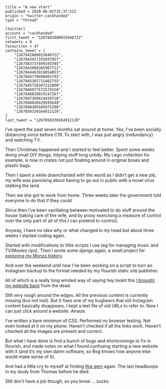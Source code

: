 ```
title = "A new start"
published = 2020-06-02T15:37:52Z
origin = "twitter-cackhanded"
type = "thread"

[twitter]
account = "cackhanded"
first_tweet = "1267842880015646722"
retweets = 0
favourites = 47
contains_tweet = [
    "1267842880015646722",
    "1267843417192697857",
    "1267843737499193345",
    "1267843988305907712",
    "1267844463919054853",
    "1267844770690465792",
    "1267845365715402755",
    "1267845730347212800",
    "1267846077572579328",
    "1267846839019147267",
    "1267847399814430720",
    "1267848010429595649",
    "1267848309105975298",
    "1267850330164912128",
]
last_tweet = "1267850330164912128"
```

I’ve spent the past seven months sat around at home. Yes, I’ve been socially distancing since before C19. To start with, I was just angry (redundancy) and watching TV.

Then Christmas happened and I started to feel better. Spent some weeks doing small DIY things, tidying stuff long untidy. My Lego collection for example, is now in crates not just floating around in original boxes and plastic bags.

Then I spent a while disenchanted with the world as I didn’t get a new job, my wife was panicking about having to go out in public with a novel virus stalking the land.

Then we she got to work from home. Three weeks later the government told everyone to do that if they could.

Since then I’ve been vacillating between motivated to do stuff around the house (taking care of the wife, and by proxy exercising a measure of control over the only part of all of this I can pretend to control).

Anyway, I have no idea why or what changed in my head but about three weeks I started coding again.

Started with modifications to little scripts I use (eg for managing music and TV/Movies rips). Then I wrote some django again, a small project for
[exploring my Monzo history](https://github.com/norm/monzo-explorer).

And over the weekend until now I’ve been working on a script to turn an Instagram backup to the format needed by my flourish static site publisher.

All of which is a really long winded way of saying hey lookit this
[I brought my website back](http://marknormanfrancis.com/about-the-rebuild)
from the dead.

Still very rough around the edges. All the previous content is currently missing (but not lost). But it fixes one of my bugbears that old Instagram content basically disappears. I kept a text file of old URLs to refer to. Now I can just click around a website. Amaze.

I’ve written a bare minimum of CSS. Performed no browser testing. Not even looked at it on my phone. Haven’t checked if all the links work. Haven’t checked all the images are present and correct.

But what I have done is find a bunch of bugs and shortcomings to fix in flourish, and made notes on what I found confusing starting a new website with it (and it’s my own damn software, so Bog knows how anyone else would make sense of it).

And had a little cry to myself at finding [this gem](/2018/04/30/headboops) again. The last headboops in my study from Thomas before he died.

Still don’t have a job though, so you know … sucks.


